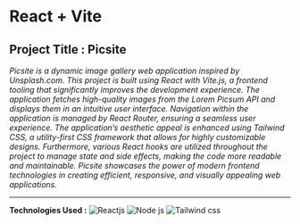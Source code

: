 # React + Vite
## Project Title : Picsite
_Picsite is a dynamic image gallery web application inspired by Unsplash.com. This project is built using React with Vite.js, a frontend tooling that significantly improves the development experience. The application fetches high-quality images from the Lorem Picsum API and displays them in an intuitive user interface. Navigation within the application is managed by React Router, ensuring a seamless user experience. The application’s aesthetic appeal is enhanced using Tailwind CSS, a utility-first CSS framework that allows for highly customizable designs. Furthermore, various React hooks are utilized throughout the project to manage state and side effects, making the code more readable and maintainable. Picsite showcases the power of modern frontend technologies in creating efficient, responsive, and visually appealing web applications._

*******

**Technologies Used :**
![Reactjs](https://brandslogos.com/wp-content/uploads/images/react-logo-vector.svg "Reactjs")
![Node js](https://brandslogos.com/wp-content/uploads/images/nodejs-logo-vector.svg)
![Tailwind css](https://w7.pngwing.com/pngs/106/519/png-transparent-tailwind-css-hd-logo-thumbnail.png "Tailwind css")